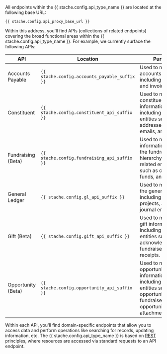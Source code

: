 All endpoints within the {{ stache.config.api_type_name }} are located at the following base URL:

<pre><code class="language-http">{{ stache.config.api_proxy_base_url }}</code></pre>

Within this address, you'll find APIs (collections of related endpoints) covering the broad functional areas within the {{ stache.config.api_type_name }}.  For example, we currently surface the following APIs:

<div class="table-responsive">
  <table class="table table-striped table-hover">
    <thead>
  		<tr>
  			<th>API</th>
  			<th>Location</th>
  			<th>Purpose</th>
  		</tr>
  	</thead>
  	<tbody>
      <tr>
        <td>Accounts Payable</td>
        <td><code class="language-http">{{ stache.config.accounts_payable_suffix }}</code></td>
        <td>Used to manage accounts payable, including vendors and invoices.</td>
      </tr>
      <tr>
        <td>Constituent</td>
        <td><code class="language-http">{{ stache.config.constituent_api_suffix }}</code></td>
        <td>Used to manage constituent information, including related entities such as addresses, phones, emails, and notes.</td>
      </tr>
      <tr>
        <td class="nowrap">Fundraising (Beta)</td>
        <td><code class="language-http">{{ stache.config.fundraising_api_suffix }}</code></td>
        <td>Used to manage information within the fundraising hierarchy and related entities such as campaigns, funds, and appeals.</td>
      </tr>
      <tr>
        <td class="nowrap">General Ledger</td>
        <td><code class="language-http">{{ stache.config.gl_api_suffix }}</code></td>
        <td>Used to manage the general ledger, including accounts, projects, and journal entries.</td>
      </tr>
      <tr>
        <td class="nowrap">Gift (Beta)</td>
        <td><code class="language-http">{{ stache.config.gift_api_suffix }}</code></td>
        <td>Used to manage gift information, including related entities such as acknowledgements, fundraisers, and receipts.</td>
      </tr>
      <tr>
        <td class="nowrap">Opportunity (Beta)</td>
        <td><code class="language-http">{{ stache.config.opportunity_api_suffix }}</code></td>
        <td>Used to manage opportunity information, including related entities such as opportunity fundraisers and opportunity attachments.</td>
      </tr>
    </tbody>
  </table>
</div>

Within each API, you'll find domain-specific endpoints that allow you to access data and perform operations like searching for records, updating information, etc.  The {{ stache.config.api_type_name }} is based on <a href="https://en.wikipedia.org/wiki/Representational_state_transfer" target="_blank">REST</a> principles, where resources are accessed via standard requests to an API endpoint.